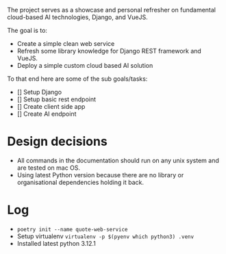 The project serves as a showcase and personal refresher on fundamental cloud-based AI technologies, Django, and VueJS.

The goal is to:

* Create a simple clean web service
* Refresh some library knowledge for Django REST framework and VueJS.
* Deploy a simple custom cloud based AI solution

To that end here are some of the sub goals/tasks:

* [] Setup Django
* [] Setup basic rest endpoint
* [] Create client side app
* [] Create AI endpoint

# Design decisions

* All commands in the documentation should run on any unix system and are tested on mac OS.
* Using latest Python version because there are no library or organisational dependencies holding it back. 

# Log

* `poetry init --name quote-web-service`
* Setup virtualenv `virtualenv -p $(pyenv which python3) .venv`
* Installed latest python 3.12.1
